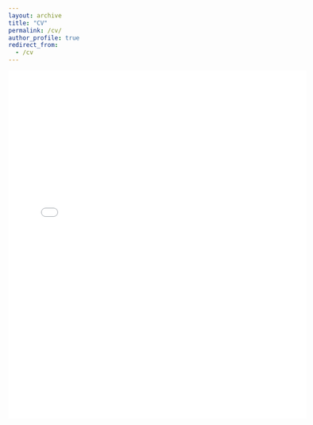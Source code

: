 ```yaml
---
layout: archive
title: "CV"
permalink: /cv/
author_profile: true
redirect_from:
  - /cv
---
```


<embed src="{{.BASE_PATH }}/files/CV_GG__2024_25_." width="600" height="700" type='application/pdf'>


